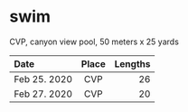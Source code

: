 # swim

CVP, canyon view pool, 50 meters x 25 yards


| Date| Place | Lengths |
| :------------- |:-------------:| -----:|
| Feb 25. 2020 | CVP | 26 |
| Feb 27. 2020 | CVP | 20 |
